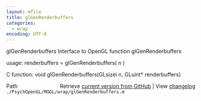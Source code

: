 ```yaml
---
layout: mfile
title: glGenRenderbuffers
categories:
  - wrap
encoding: UTF-8
---
```


glGenRenderbuffers  Interface to OpenGL function glGenRenderbuffers

usage:  renderbuffers = glGenRenderbuffers\( n \)

C function:  void glGenRenderbuffers\(GLsizei n, GLuint\* renderbuffers\)


<div class="code_header" style="text-align:right;">
  <span style="float:left;">Path&nbsp;&nbsp;</span> <span class="counter">Retrieve <a href=
  "https://raw.github.com/Psychtoolbox-3/Psychtoolbox-3/beta/./PsychOpenGL/MOGL/wrap/glGenRenderbuffers.m">current version from GitHub</a> | View <a href=
  "https://github.com/Psychtoolbox-3/Psychtoolbox-3/commits/beta/./PsychOpenGL/MOGL/wrap/glGenRenderbuffers.m">changelog</a></span>
</div>
<div class="code">
  <code>./PsychOpenGL/MOGL/wrap/glGenRenderbuffers.m</code>
</div>

